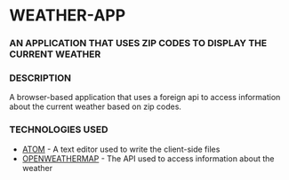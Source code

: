 # WEATHER-APP


### AN APPLICATION THAT USES ZIP CODES TO DISPLAY THE CURRENT WEATHER

### DESCRIPTION
A browser-based application that uses a foreign api to access information about the current weather based on zip codes.


### TECHNOLOGIES USED
* [ATOM](https://atom.io) - A text editor used to write the client-side files
* [OPENWEATHERMAP](https://openweathermap.org/api) - The API used to access information about the weather



